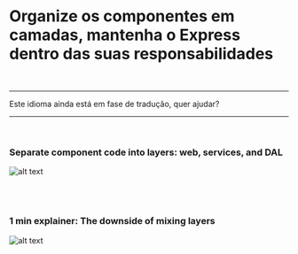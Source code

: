 # Organize os componentes em camadas, mantenha o Express dentro das suas responsabilidades

<br/>

---

Este idioma ainda está em fase de tradução, quer ajudar?

---

<br/>

 ### Separate component code into layers: web, services, and DAL

![alt text](https://github.com/i0natan/nodebestpractices/blob/master/assets/images/structurebycomponents.PNG "Separate component code into layers")

 <br/><br/>

### 1 min explainer: The downside of mixing layers

![alt text](https://github.com/i0natan/nodebestpractices/blob/master/assets/images/keepexpressinweb.gif "The downside of mixing layers")
